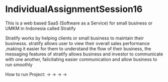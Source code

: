 # IndividualAssignmentSession16
This is a web based SaaS (Software as a Service) for small business or UMKM in Indonesia called
Stratify

Stratify works by helping clients or small business to maintain their businesss. stratify allows user to view their overall sales performance ,making it easier for them to understand the flow of their business, the messaging features of stratify allows business and investor to communicate with one another, falicitating easier communication and allow business to run smoothly 

How to run Project:
->
->
->
->
